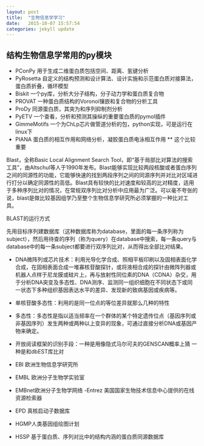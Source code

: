```yaml
---
layout: post
title:  "生物信息学学习"
date:   2015-10-07 15:57:54
categories: jekyll update
---
```

## 结构生物信息学常用的py模块
- PConPy 用于生成二维蛋白质包括空间、距离、氢键分析
- PyRosetta 自定义的结构预测和设计算法、设计实施和示范蛋白质对接算法，蛋白质折叠，循环模型
- Biskit 一个py库，分析大分子结构，分子动力学和蛋白质复合物
- PROVAT 一种蛋白质结构的Voronoi镶嵌和复合物的分析工具
- ProDy 同源蛋白质，其突为和序列抑制剂分析
- PyETV  一个查看，分析和预测其操纵的重要蛋白质的pymol插件
- GimmeMotifs 一个为ChLp芯片做管道分析的包，python实现，可是运行在linux下
- PIANA 蛋白质的相互作用和网络分析，凝胶蛋白质电泳相互作用 ** 这个比较重要

Blast，全称Basic Local Alignment Search Tool，即“基于局部比对算法的搜索工具”，由Altschul等人于1990年发布。Blast能够实现比较两段核酸或者蛋白序列之间的同源性的功能，它能够快速的找到两段序列之间的同源序列并对比对区域进行打分以确定同源性的高低。Blast具有较快的比对速度和较高的比对精度，适用于多种序列比对的情况，在常规双序列比对分析中应用最为广泛。可以毫不夸张的说，blast是做比较基因组学乃至整个生物信息学研究所必须掌握的一种比对工具。 

BLAST的运行方式

   先用目标序列建数据库（这种数据库称为database，里面的每一条序列称为subject），然后用待查的序列（称为query）在database中搜索，每一条query与database中的每一条subject都要进行双序列比对，从而得出全部比对结果。


- DNA微阵列或芯片技术：利用光导化学合成、照相平板印刷以及固相表面化学合成，在固相表面合成一堆寡核苷酸探针，或将液相合成的探针由微阵列器或机器人点样于尼龙膜或硅片上，再与放射性同位素的DNA（CDNA）杂交，用于分析DNA突变及多态性、DNA测序、监测同一组织细胞在不同状态下或同一状态下多种组织基因表达水平的差异、发现新的致病基因或疾病等。
- 单核苷酸多态性：利用的是同一位点的等位差异就那么几种的特性

- 多态性：多态性是指以适当频率在一个群体的某个特定遗传位点（基因序列或非基因序列）发生两种或两种以上变异的现象，可通过直接分析DNA或基因产物来确定。

- 开放阅读框架的识别手段：一种是用像隐式马尔可夫的GENSCAN概率上猜 一种是和dbEST库比对

- EBI 欧洲生物信息学研究所

- EMBL 欧洲分子生物学实验室
- EMBnet欧洲分子生物学网络
-Entrez 美国国家生物技术信息中心提供的在线资源检索器
- EPD 真核启动子数据库
- HGMP人类基因组绘图计划
- HSSP 基于蛋白质、序列对比中的结构内涵的蛋白质同源数据库


